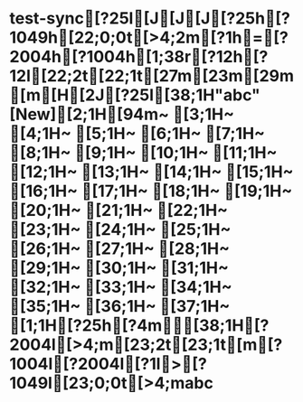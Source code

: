 # test-sync[?25l[J[J[J[?25h[?1049h[22;0;0t[>4;2m[?1h=[?2004h[?1004h[1;38r[?12h[?12l[22;2t[22;1t[27m[23m[29m[m[H[2J[?25l[38;1H"abc" [New][2;1H[94m~                                                                                                                                                                                           [3;1H~                                                                                                                                                                                           [4;1H~                                                                                                                                                                                           [5;1H~                                                                                                                                                                                           [6;1H~                                                                                                                                                                                           [7;1H~                                                                                                                                                                                           [8;1H~                                                                                                                                                                                           [9;1H~                                                                                                                                                                                           [10;1H~                                                                                                                                                                                           [11;1H~                                                                                                                                                                                           [12;1H~                                                                                                                                                                                           [13;1H~                                                                                                                                                                                           [14;1H~                                                                                                                                                                                           [15;1H~                                                                                                                                                                                           [16;1H~                                                                                                                                                                                           [17;1H~                                                                                                                                                                                           [18;1H~                                                                                                                                                                                           [19;1H~                                                                                                                                                                                           [20;1H~                                                                                                                                                                                           [21;1H~                                                                                                                                                                                           [22;1H~                                                                                                                                                                                           [23;1H~                                                                                                                                                                                           [24;1H~                                                                                                                                                                                           [25;1H~                                                                                                                                                                                           [26;1H~                                                                                                                                                                                           [27;1H~                                                                                                                                                                                           [28;1H~                                                                                                                                                                                           [29;1H~                                                                                                                                                                                           [30;1H~                                                                                                                                                                                           [31;1H~                                                                                                                                                                                           [32;1H~                                                                                                                                                                                           [33;1H~                                                                                                                                                                                           [34;1H~                                                                                                                                                                                           [35;1H~                                                                                                                                                                                           [36;1H~                                                                                                                                                                                           [37;1H~                                                                                                                                                                                           [1;1H[?25h[?4m[38;1H[?2004l[>4;m[23;2t[23;1t[m[?1004l[?2004l[?1l>[?1049l[23;0;0t[>4;mabc
